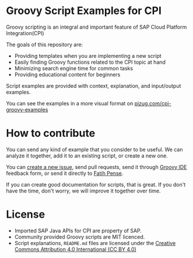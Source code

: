 # Groovy Script Examples for CPI

Groovy scripting is an integral and important feature of SAP Cloud Platform Integration(CPI)

The goals of this repository are:

- Providing templates when you are implementing a new script
- Easily finding Groovy functions related to the CPI topic at hand
- Minimizing search engine time for common tasks
- Providing educational content for beginners

Script examples are provided with context, explanation, and input/output examples.

You can see the examples in a more visual format on [pizug.com/cpi-groovy-examples](https://pizug.com/cpi-groovy-examples)

# How to contribute

You can send any kind of example that you consider to be useful. We can analyze it together, add it to an existing script, or create a new one.

You can [create a new issue](https://github.com/pizug/cpi-groovy-examples/issues/new), send pull requests, send it through [Groovy IDE](https://groovyide.com/cpi) feedback form, or send it directly to [Fatih Pense](https://www.linkedin.com/in/fatihpense/).

If you can create good documentation for scripts, that is great. If you don't have the time, don't worry, we will improve it together over time.

# License

- Imported SAP Java APIs for CPI are property of SAP.
- Community provided Groovy scripts are MIT licenced.
- Script explanations, `README.md` files are licensed under the [Creative Commons Attribution 4.0 International (CC BY 4.0)](https://creativecommons.org/licenses/by/4.0/)
